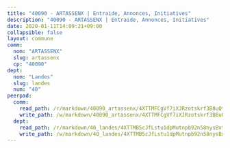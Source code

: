 ```yaml
---
title: "40090 - ARTASSENX | Entraide, Annonces, Initiatives"
description: "40090 - ARTASSENX | Entraide, Annonces, Initiatives"
date: 2020-01-11T14:09:21+09:00
collapsible: false
layout: commune
comm:
  nom: "ARTASSENX"
  slug: artassenx
  cp: "40090"
dept:
  nom: "Landes"
  slug: landes
  num: "40"
peerpad:
  comm:
    read_path: /r/markdown/40090_artassenx/4XTTMFCgVf7iXJRzotskrf3B8uQtwWjnNUwDJF88oE8aYo5Lh
    write_path: /w/markdown/40090_artassenx/4XTTMFCgVf7iXJRzotskrf3B8uQtwWjnNUwDJF88oE8aYo5Lh-K3TgUA2nSUAhkRR4F9s4DUVtCwj1Tbmwn2jfzM1qv6UEjVteoGT3kiDsnW1yGFPFz3NDtZr4rYWqBWWiQr6NRNve4Upq5DXnJW1URZMdarqe2NG4Qrj2SvXGLoe3zVpdksJ55HB3
  dept:
    read_path: /r/markdown/40_landes/4XTTMB5cJfLstu1dpMutnpb92n58nysBxt2LvNHp8iFa2he7h
    write_path: /w/markdown/40_landes/4XTTMB5cJfLstu1dpMutnpb92n58nysBxt2LvNHp8iFa2he7h-K3TgUvrqNj5GqBsxRXbDQxXTucun7uHSVZWT5C8CgQNaESTTE4cfR63JCubPGiKkKruc9dwpRJsb8aWPbJoGCdC5JVr33cPSqpb1rkjpoPrBPEdrj3zMya2yHWSYgr5GG1nyDstK
---
```


